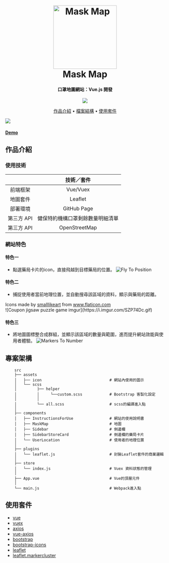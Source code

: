 <h1 align="center">
  <a href="https://tomoyart.github.io/Vue_Mask_Map/">
    <img
      src="https://i.imgur.com/TUag8pB.png"
      alt="Mask Map"
      width="200"
    />
  </a>
  <br>
  Mask Map
  <br>
</h1>

<h4 align="center">
  口罩地圖網站：Vue.js 開發
</h4>

<p align="center">
  <a  href="https://tomoyart.github.io/Vue_Mask_Map/">
    <img src="https://img.shields.io/badge/Demo-MaskMap-blue">
  </a>
</p>

<p align="center">
  <a href="#作品介紹">作品介紹</a> •
  <a href="#檔案結構">檔案結構</a> •
  <a href="#使用套件">使用套件</a>
</p>

<img src="https://i.imgur.com/l2Dduxp.jpg">
<h4>
  <a href="https://tomoyart.github.io/Vue_Mask_Map/">Demo</a>
</h4>


## 作品介紹

### 使用技術
|            |              技術／套件              |
| :--------: | :----------------------------------: |
|  前端框架  |               Vue/Vuex               |
|  地圖套件  |               Leaflet                |
|  部署環境  |               GitHub Page            |
| 第三方 API | 健保特約機構口罩剩餘數量明細清單 |
| 第三方 API | OpenStreetMap |


### 網站特色

#### 特色一
- 點選藥局卡片的icon，直接飛越到目標藥局的位置。
![Fly To Position](https://github.com/TomoyaRT/Vue_Mask_Map/blob/6086016b196fc720cc6d1ae00a1fce19c96a0997/FlyToPosition.gif)

#### 特色二
- 捕捉使用者當前地理位置，並自動搜尋該區域的資料，顯示與藥局的距離。
<div>Icons made by <a href="https://www.flaticon.com/authors/smalllikeart" title="smalllikeart">smalllikeart</a> from <a href="https://www.flaticon.com/" title="Flaticon">www.flaticon.com</a></div>
![Coupon jigsaw puzzle game imgur](https://i.imgur.com/SZP74Dc.gif)

#### 特色三
- 將地圖圖標整合成群組，並顯示該區域的數量與範圍，進而提升網站效能與使用者體驗。
![Markers To Number](https://github.com/TomoyaRT/Vue_Mask_Map/blob/d314a33acaffb4151843ccddb083a5286b114faa/MarkersToNum.gif)

## 專案架構
```
    src
    ├── assets
    │   ├── icon                              # 網站內使用的圖示
    │   └── scss
    │         ├── helper
    │         │     └──custom.scss            # Bootstrap 客製化設定
    │         │
    │         └── all.scss                    # scss的編譯進入點
    │
    ├── components
    │   ├── InstructionsForUse                # 網站的使用說明書
    │   ├── MaskMap                           # 地圖
    │   ├── Sidebar                           # 側邊欄
    │   ├── SidebarStoreCard                  # 側邊欄的藥局卡片
    │   └── UserLocation                      # 使用者的地理位置
    │
    ├── plugins
    │   └── leaflet.js                        # 封裝Leaflet套件的商業邏輯
    │
    ├── store
    │   └── index.js                          # Vuex 資料狀態的管理
    │
    ├── App.vue                               # Vue的頂層元件
    │
    └── main.js                               # Webpack進入點
 ```

## 使用套件

- [vue](https://github.com/vuejs/vue)
- [vuex](https://github.com/vuejs/vuex)
- [axios](https://github.com/axios/axios)
- [vue-axios](https://github.com/imcvampire/vue-axios)
- [bootstrap](https://github.com/twbs/bootstrap)
- [bootstrap-icons](https://github.com/twbs/icons)
- [leaflet](https://github.com/Leaflet/Leaflet)
- [leaflet.markercluster](https://github.com/Leaflet/Leaflet.markercluster)
